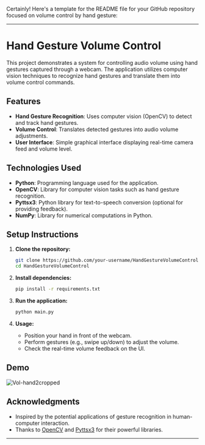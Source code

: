 Certainly! Here's a template for the README file for your GitHub repository focused on volume control by hand gesture:

---

# Hand Gesture Volume Control

This project demonstrates a system for controlling audio volume using hand gestures captured through a webcam. The application utilizes computer vision techniques to recognize hand gestures and translate them into volume control commands.

## Features

- **Hand Gesture Recognition**: Uses computer vision (OpenCV) to detect and track hand gestures.
- **Volume Control**: Translates detected gestures into audio volume adjustments.
- **User Interface**: Simple graphical interface displaying real-time camera feed and volume level.

## Technologies Used

- **Python**: Programming language used for the application.
- **OpenCV**: Library for computer vision tasks such as hand gesture recognition.
- **Pyttsx3**: Python library for text-to-speech conversion (optional for providing feedback).
- **NumPy**: Library for numerical computations in Python.

## Setup Instructions

1. **Clone the repository:**
   ```bash
   git clone https://github.com/your-username/HandGestureVolumeControl.git
   cd HandGestureVolumeControl
   ```

2. **Install dependencies:**
   ```bash
   pip install -r requirements.txt
   ```

3. **Run the application:**
   ```bash
   python main.py
   ```

4. **Usage:**
   - Position your hand in front of the webcam.
   - Perform gestures (e.g., swipe up/down) to adjust the volume.
   - Check the real-time volume feedback on the UI.

## Demo
![Vol-hand2cropped](https://github.com/ag142/Gesture-Driven-Volume/assets/116592046/41b66b83-0891-4b66-b0e7-b1bd8102ce23)



## Acknowledgments

- Inspired by the potential applications of gesture recognition in human-computer interaction.
- Thanks to [OpenCV](https://opencv.org/) and [Pyttsx3](https://pypi.org/project/pyttsx3/) for their powerful libraries.

---
